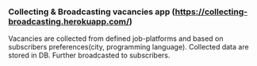 ### Collecting & Broadcasting vacancies app (https://collecting-broadcasting.herokuapp.com/)
Vacancies are collected from defined job-platforms and based on subscribers preferences(city, programming language). Collected data are stored in DB. Further broadcasted to subscribers.